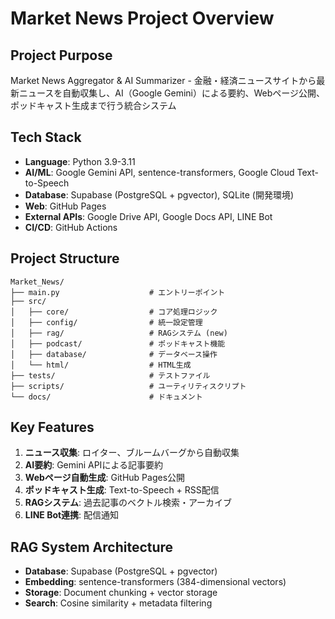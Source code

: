 # Market News Project Overview

## Project Purpose
Market News Aggregator & AI Summarizer - 金融・経済ニュースサイトから最新ニュースを自動収集し、AI（Google Gemini）による要約、Webページ公開、ポッドキャスト生成まで行う統合システム

## Tech Stack
- **Language**: Python 3.9-3.11
- **AI/ML**: Google Gemini API, sentence-transformers, Google Cloud Text-to-Speech
- **Database**: Supabase (PostgreSQL + pgvector), SQLite (開発環境)
- **Web**: GitHub Pages
- **External APIs**: Google Drive API, Google Docs API, LINE Bot
- **CI/CD**: GitHub Actions

## Project Structure
```
Market_News/
├── main.py                    # エントリーポイント
├── src/
│   ├── core/                  # コア処理ロジック
│   ├── config/                # 統一設定管理
│   ├── rag/                   # RAGシステム (new)
│   ├── podcast/               # ポッドキャスト機能
│   ├── database/              # データベース操作
│   └── html/                  # HTML生成
├── tests/                     # テストファイル
├── scripts/                   # ユーティリティスクリプト
└── docs/                      # ドキュメント
```

## Key Features
1. **ニュース収集**: ロイター、ブルームバーグから自動収集
2. **AI要約**: Gemini APIによる記事要約
3. **Webページ自動生成**: GitHub Pages公開
4. **ポッドキャスト生成**: Text-to-Speech + RSS配信
5. **RAGシステム**: 過去記事のベクトル検索・アーカイブ
6. **LINE Bot連携**: 配信通知

## RAG System Architecture
- **Database**: Supabase (PostgreSQL + pgvector)
- **Embedding**: sentence-transformers (384-dimensional vectors)
- **Storage**: Document chunking + vector storage
- **Search**: Cosine similarity + metadata filtering